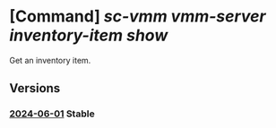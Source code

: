 # [Command] _sc-vmm vmm-server inventory-item show_

Get an inventory item.

## Versions

### [2024-06-01](/Resources/mgmt-plane/L3N1YnNjcmlwdGlvbnMve30vcmVzb3VyY2Vncm91cHMve30vcHJvdmlkZXJzL21pY3Jvc29mdC5zY3ZtbS92bW1zZXJ2ZXJzL3t9L2ludmVudG9yeWl0ZW1zL3t9/2024-06-01.xml) **Stable**

<!-- mgmt-plane /subscriptions/{}/resourcegroups/{}/providers/microsoft.scvmm/vmmservers/{}/inventoryitems/{} 2024-06-01 -->
